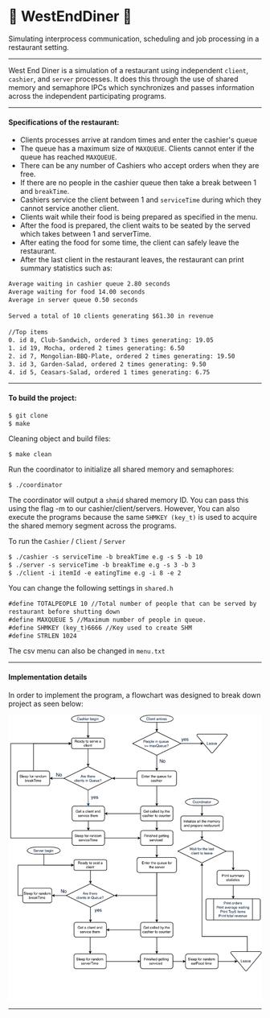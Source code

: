 # 🍆 WestEndDiner 🍆
Simulating interprocess communication, scheduling and job processing in a restaurant setting.

---

West End Diner is a simulation of a restaurant using independent `client`, `cashier`, and `server` processes. It does this through the use of shared memory and semaphore IPCs which synchronizes and passes information across the independent participating programs.

---

#### Specifications of the restaurant:
* Clients processes arrive at random times and enter the cashier's queue
* The queue has a maximum size of `MAXQUEUE`. Clients cannot enter if the queue has reached `MAXQUEUE`.
* There can be any number of Cashiers who accept orders when they are free.
* If there are no people in the cashier queue then take a break between 1 and `breakTime`.
* Cashiers service the client between 1 and `serviceTime` during which they cannot service another client.
* Clients wait while their food is being prepared as specified in the menu.
* After the food is prepared, the client waits to be seated by the served which takes between 1 and serverTime.
* After eating the food for some time, the client can safely leave the restaurant.
* After the last client in the restaurant leaves, the restaurant can print summary statistics such as:

```
Average waiting in cashier queue 2.80 seconds
Average waiting for food 14.00 seconds
Average in server queue 0.50 seconds

Served a total of 10 clients generating $61.30 in revenue

//Top items
0. id 8, Club-Sandwich, ordered 3 times generating: 19.05
1. id 19, Mocha, ordered 2 times generating: 6.50
2. id 7, Mongolian-BBQ-Plate, ordered 2 times generating: 19.50
3. id 3, Garden-Salad, ordered 2 times generating: 9.50
4. id 5, Ceasars-Salad, ordered 1 times generating: 6.75
```

---

#### To build the project:

```
$ git clone
$ make
```
Cleaning object and build files:
```
$ make clean
```
Run the coordinator to initialize all shared memory and semaphores:
```
$ ./coordinator
```
The coordinator will output a `shmid` shared memory ID. You can pass this using the flag -m to our cashier/client/servers. However, You can also execute the programs because the same `SHMKEY (key_t)` is used to acquire the shared memory segment across the programs.

To run the `Cashier` / `Client` / `Server`
```
$ ./cashier -s serviceTime -b breakTime e.g -s 5 -b 10
$ ./server -s serviceTime -b breakTime e.g -s 3 -b 3
$ ./client -i itemId -e eatingTime e.g -i 8 -e 2
```
You can change the following settings in `shared.h`
```
#define TOTALPEOPLE 10 //Total number of people that can be served by restaurant before shutting down
#define MAXQUEUE 5 //Maximum number of people in queue.
#define SHMKEY (key_t)6666 //Key used to create SHM
#define STRLEN 1024
```

The csv menu can also be changed in `menu.txt`

---
#### Implementation details

In order to implement the program, a flowchart was designed to break down project as seen below:

<p align="center">
  <img width="750"  src="./WestEndFlowchart.png">
</p>

---
